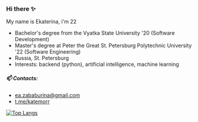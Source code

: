 ### Hi there ✨

My name is Ekaterina, i'm 22
- Bachelor's degree from the Vyatka State University '20 (Software Development)
- Master's degree at Peter the Great St. Petersburg Polytechnic University '22 (Software Engineering)
- Russia, St. Petersburg
- Interests: backend (python), artificial intelligence, machine learning

##### 📫 Contacts:
- ea.zababurina@gmail.com 
- [t.me/katemorr](http://t.me/katemorr)

[![Top Langs](https://github-readme-stats.vercel.app/api/top-langs/?username=zkatemor&hide=с#)](https://github.com/anuraghazra/github-readme-stats)

